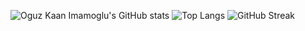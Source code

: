 ![Oguz Kaan Imamoglu's GitHub stats](https://github-readme-stats.vercel.app/api?username=OguzKaanImamoglu&show_icons=true&theme=dark)
![Top Langs](https://github-readme-stats.vercel.app/api/top-langs/?username=OguzKaanImamoglu&layout=compact&theme=dark)
![GitHub Streak](https://github-readme-streak-stats.herokuapp.com/?user=OguzKaanImamoglu&theme=dark)
